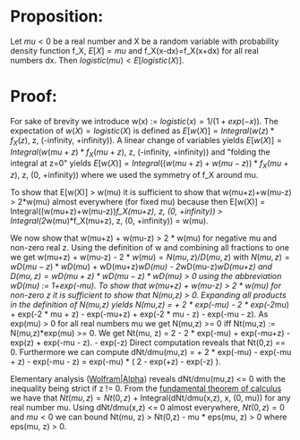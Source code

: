 # Proposition:

Let
  $mu < 0$ be a real number and
  X be a random variable with
    probability density function f_X,
    $E[X] = mu$ and
    f_X(x-dx)=f_X(x+dx) for all real numbers dx.
Then
  $logistic(mu) < E[logistic(X)].$

# Proof:

For sake of brevity we introduce
  w(x) := $logistic(x) = 1/(1+exp(-x)).$
The expectation of $w(X) = logistic(X)$ is defined as
  $E[w(X)] = Integral(w(z)*f_X(z),$ z, (-infinity, +infinity)).
A linear change of variables yields
  $E[w(X)] = Integral(w(mu+z)*f_X(mu+z),$ z, (-infinity, +infinity))
and "folding the integral at z=0" yields
  $E[w(X)] = Integral((w(mu+z)+w(mu-z))*f_X(mu+z),$ z, (0, +infinity))
where we used the symmetry of f_X around mu.

To show that E[w(X)] > w(mu) it is sufficient to show that
  w(mu+z)+w(mu-z) > 2*w(mu) almost everywhere (for fixed mu)
because then
  E[w(X)] =
    Integral((w(mu+z)+w(mu-z))*f_X(mu+z), z, (0, +infinity)) > Integral(2*w(mu)*f_X(mu+z), z, (0, +infinity))
    = w(mu).

We now show that
  w(mu+z) + w(mu-z) > 2 * w(mu)
for negative mu and non-zero real z.
Using the definition of w and combining all fractions to one we get
  w(mu+z) + w(mu-z) - 2 * $w(mu) = N(mu,z)/D(mu,z)$
with
  $N(mu,z) = wD(mu-z)*wD(mu)$ + wD(mu+z)*wD(mu) - 2*wD(mu-z)*wD(mu+z) and
  $D(mu,z) = wD(mu+z)*wD(mu-z)*wD(mu)$ > 0
using the abbreviation wD(mu) := 1+exp(-mu). To show that
  w(mu+z) + w(mu-z) > 2 * w(mu) for non-zero z
it is sufficient to show that N(mu,z) > 0. Expanding all products in the
definition of N(mu,z) yields
  N(mu,z) =
    + 2 * exp(-mu)
    - 2 * exp(-2*mu)
    + exp(-2 * mu + z)
    - exp(-mu+z)
    + exp(-2 * mu - z)
    - exp(-mu - z).
As exp(mu) > 0 for all real numbers mu we get
  N(mu,z) >= 0 iff Nt(mu,z) := N(mu,z)*exp(mu) >= 0.
We get
  Nt(mu, z) =
    2
    - 2 * exp(-mu)
    + exp(-mu+z)
    - exp(z)
    + exp(-mu - z).
    - exp(-z)
Direct computation reveals that Nt(0,z) == 0. Furthermore we can compute
  dNt/dmu(mu,z) =
    + 2 * exp(-mu)
    - exp(-mu + z)
    - exp(-mu - z) =
    exp(-mu) * (
      2 - exp(+z) - exp(-z)
    ).

Elementary analysis ([Wolfram|Alpha](https://www.wolframalpha.com/input?i=2-Exp%5Bx%5D-Exp%5B-x%5D)) reveals
  dNt/dmu(mu,z) <= 0
with the inequality being strict if z != 0. From the
  [fundamental theorem of calculus](https://en.wikipedia.org/wiki/Fundamental_theorem_of_calculus#Corollary)
we have that
  $Nt(mu,z) = Nt(0,z)$ + Integral(dNt/dmu(x,z), x, (0, mu))
for any real number mu. Using
  dNt/dmu(x,z) <= 0 almost everywhere,
  $Nt(0,z) = 0$ and
  $mu < 0$
we can bound
  Nt(mu, z) > Nt(0,z) - mu * eps(mu, z) > 0
where eps(mu, z) > 0.
